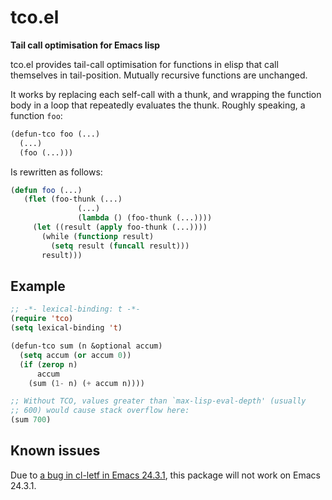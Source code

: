 # tco.el
**Tail call optimisation for Emacs lisp**

tco.el provides tail-call optimisation for functions in elisp that
call themselves in tail-position. Mutually recursive functions are
unchanged.

It works by replacing each self-call with a thunk, and wrapping the
function body in a loop that repeatedly evaluates the thunk. Roughly
speaking, a function `foo`:

```lisp
(defun-tco foo (...)
  (...)
  (foo (...)))
```

Is rewritten as follows:

```lisp
(defun foo (...)
   (flet (foo-thunk (...)
               (...)
               (lambda () (foo-thunk (...))))
     (let ((result (apply foo-thunk (...))))
       (while (functionp result)
         (setq result (funcall result)))
       result)))
```

## Example

```lisp
;; -*- lexical-binding: t -*-
(require 'tco)
(setq lexical-binding 't)

(defun-tco sum (n &optional accum)
  (setq accum (or accum 0))
  (if (zerop n)
      accum
    (sum (1- n) (+ accum n))))

;; Without TCO, values greater than `max-lisp-eval-depth' (usually
;; 600) would cause stack overflow here:
(sum 700)
```

## Known issues

Due to
[a bug in cl-letf in Emacs 24.3.1](http://emacs.stackexchange.com/questions/3450/whats-the-correct-replacement-for-flet-on-new-emacsen#comment5015_3452),
this package will not work on Emacs 24.3.1.
